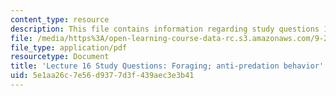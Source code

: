 ```yaml
---
content_type: resource
description: This file contains information regarding study questions 16.
file: /media/https%3A/open-learning-course-data-rc.s3.amazonaws.com/9-20-animal-behavior-fall-2013/5e1aa26c7e56d9377d3f439aec3e3b41_MIT9_20F13_L16_Qs.pdf
file_type: application/pdf
resourcetype: Document
title: 'Lecture 16 Study Questions: Foraging; anti-predation behavior'
uid: 5e1aa26c-7e56-d937-7d3f-439aec3e3b41
---
```

